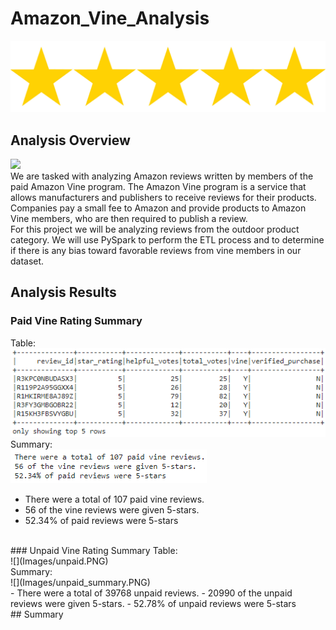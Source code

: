 # Amazon_Vine_Analysis
![](Images/stars.PNG)

## Analysis Overview
![](Resources/Images/MechaCar_mpg.PNG)
<br>
We are tasked with analyzing Amazon reviews written by members of the paid Amazon Vine program. The Amazon Vine program is a service that allows manufacturers and publishers to receive reviews for their products. Companies pay a small fee to Amazon and provide products to Amazon Vine members, who are then required to publish a review.
<br>
For this project we will be analyzing reviews from the outdoor product category. We will use PySpark to perform the ETL process and to determine if there is any bias toward favorable reviews from vine members in our dataset.  

## Analysis Results
### Paid Vine Rating Summary
Table:<br>
![](Images/paid.PNG)<br>
Summary:<br>
![](Images/paid_summary.PNG)<br>
- There were a total of 107 paid vine reviews.
- 56 of the vine reviews were given 5-stars.
- 52.34% of paid reviews were 5-stars
<br>
### Unpaid Vine Rating Summary
Table:<br>
![](Images/unpaid.PNG)<br>
Summary:<br>
![](Images/unpaid_summary.PNG)<br>
- There were a total of 39768 unpaid reviews.
- 20990 of the unpaid reviews were given 5-stars.
- 52.78% of unpaid reviews were 5-stars
<br>
## Summary
<br>
